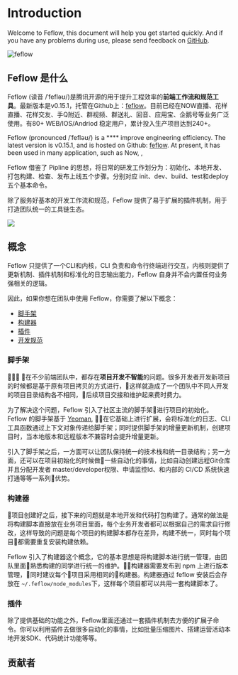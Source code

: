 # Introduction

<!-- 欢迎使用 Feflow，本文档将帮助您快速上手。如果您在使用过程中遇到问题，请在 [GitHub](https://github.com/feflow/feflow/issues) 上反馈。 -->

Welcome to Feflow, this document will help you get started quickly. And if you have any problems during use, please send feedback on [GitHub](https://github.com/feflow/feflow/issues).

![feflow](https://pub.idqqimg.com/3cb9b240fbbc4a5d946ceb96325be36f.svg)

## Feflow 是什么

Feflow (读音 /ˈfefləʊ/)是腾讯开源的用于提升工程效率的**前端工作流和规范工具**。最新版本是v0.15.1，托管在Github上：[feflow](https://github.com/feflow/feflow)。目前已经在NOW直播、花样直播、花样交友、手Q附近、群视频、群送礼、回音、应用宝、企鹅号等业务广泛使用。有80+ WEB/IOS/Andriod 稳定用户，累计投入生产项目达到240+。

Feflow (pronounced /ˈfefləʊ/) is a **** improve engineering efficiency. The latest version is v0.15.1, and is hosted on Github: [feflow](https://github.com/feflow/feflow). At present, it has been used in many application, such as Now, ,

Feflow 借鉴了 Pipline 的思想，将日常的研发工作划分为：初始化、本地开发、打包构建、检查、发布上线五个步骤。分别对应 init、dev、build、test和deploy五个基本命令。

除了服务好基本的开发工作流和规范，Feflow 提供了易于扩展的插件机制，用于打造团队统一的工具链生态。

![](https://qpic.url.cn/feeds_pic/ajNVdqHZLLD5vbArj0iaIkMLnGU3xPohibwRHibiaR3cibuy6RKYgHNCmFg/)

## 概念

Feflow 只提供了一个CLI和内核，CLI 负责和命令行终端进行交互，内核则提供了更新机制、插件机制和标准化的日志输出能力，Feflow 自身并不会内置任何业务强相关的逻辑。

因此，如果你想在团队中使用 Feflow，你需要了解以下概念：

- [脚手架](#脚手架)
- [构建器](#构建器)
- [插件](#插件)
- [开发规范](#开发规范)


### 脚手架

在不少前端团队中，都存在**项目开发不智能**的问题。很多开发者开发新项目的时候都是基于原有项目拷贝的方式进行，这样就造成了一个团队中不同人开发的项目目录结构各不相同，后续项目交接和维护起来费时费力。

为了解决这个问题，Feflow 引入了社区主流的脚手架进行项目的初始化。Feflow 的脚手架基于 [Yeoman](https://yeoman.io/), 在它基础上进行扩展，会将标准化的日志、CLI工具函数通过上下文对象传递给脚手架；同时提供脚手架的增量更新机制，创建项目时，当本地版本和远程版本不兼容时会提升增量更新。

引入了脚手架之后，一方面可以让团队保持统一的技术栈和统一目录结构；另一方面，还可以在项目初始化的时候做一些自动化的事情，比如自动创建远程Git仓库并且分配开发者 master/developer权限、申请监控Id、和内部的 CI/CD 系统快速打通等等一系列优势。

### 构建器

项目创建好之后，接下来的问题就是本地开发和代码打包构建了。通常的做法是将构建脚本直接放在业务项目里面，每个业务开发者都可以根据自己的需求自行修改，这样导致的问题是每个项目的构建脚本都存在差异，构建不统一，同时每个项目都需要重复安装构建依赖。

Feflow 引入了构建器这个概念，它的基本思想是将构建脚本进行统一管理，由团队里面熟悉构建的同学进行统一的维护。构建器需要发布到 npm 上进行版本管理，同时建议每个项目采用相同的构建器。构建器通过 feflow 安装后会存放在 `~/.feflow/node_modules`下，这样每个项目都可以共用一套构建脚本了。

### 插件

除了提供基础的功能之外，Feflow里面还通过一套插件机制去方便的扩展子命令。你可以利用插件去做很多自动化的事情，比如批量压缩图片、搭建运营活动本地开发SDK、代码统计功能等等。

## 贡献者

